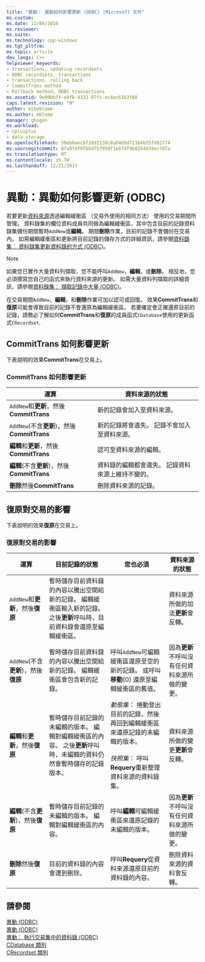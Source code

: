 ```yaml
---
title: "異動： 異動如何影響更新 (ODBC) |Microsoft 文件"
ms.custom: 
ms.date: 11/04/2016
ms.reviewer: 
ms.suite: 
ms.technology: cpp-windows
ms.tgt_pltfrm: 
ms.topic: article
dev_langs: C++
helpviewer_keywords:
- transactions, updating recordsets
- ODBC recordsets, transactions
- transactions, rolling back
- CommitTrans method
- Rollback method, ODBC transactions
ms.assetid: 9e00bbf4-e9fb-4332-87fc-ec8ac61b3f68
caps.latest.revision: "9"
author: mikeblome
ms.author: mblome
manager: ghogen
ms.workload:
- cplusplus
- data-storage
ms.openlocfilehash: 59eb8aecbf2dd2138c8a0469d71364b55fd82774
ms.sourcegitcommit: 8fa8fdf0fbb4f57950f1e8f4f9b81b4d39ec7d7a
ms.translationtype: MT
ms.contentlocale: zh-TW
ms.lasthandoff: 12/21/2017
---
```

# <a name="transaction-how-transactions-affect-updates-odbc"></a>異動：異動如何影響更新 (ODBC)
若要更新[資料來源](../../data/odbc/data-source-odbc.md)透過編輯緩衝區 （交易外使用的相同方法） 使用的交易期間所管理。 資料錄集的欄位資料成員共同做為編輯緩衝區，其中包含目前的記錄資料錄集備份期間暫時`AddNew`或**編輯**。 期間**刪除**作業，目前的記錄不會備份在交易內。 如需編輯緩衝區和更新將目前記錄的儲存方式的詳細資訊，請參閱[資料錄集： 資料錄集更新資料錄的方式 (ODBC)](../../data/odbc/recordset-how-recordsets-update-records-odbc.md)。  
  
> [!NOTE]
>  如果您已實作大量資料列擷取，您不能呼叫`AddNew`，**編輯**，或**刪除**。 相反地，您必須撰寫您自己的函式來執行資料來源的更新。 如需大量資料列擷取的詳細資訊，請參閱[資料錄集： 擷取記錄中大量 (ODBC)](../../data/odbc/recordset-fetching-records-in-bulk-odbc.md)。  
  
 在交易期間`AddNew`，**編輯**，和**刪除**作業可加以認可或回復。 效果**CommitTrans**和**復原**可能會導致目前的記錄不會還原為編輯緩衝區。 若要確定會正確還原目前的記錄，請務必了解如何**CommitTrans**和**復原**的成員函式`CDatabase`使用的更新函式`CRecordset`.  
  
##  <a name="_core_how_committrans_affects_updates"></a>CommitTrans 如何影響更新  
 下表說明的效果**CommitTrans**在交易上。  
  
### <a name="how-committrans-affects-updates"></a>CommitTrans 如何影響更新  
  
|運算|資料來源的狀態|  
|---------------|---------------------------|  
|`AddNew`和**更新**，然後**CommitTrans**|新的記錄會加入至資料來源。|  
|`AddNew`(不含**更新**)，然後**CommitTrans**|新的記錄將會遺失。 記錄不會加入至資料來源。|  
|**編輯**和**更新**，然後**CommitTrans**|認可至資料來源的編輯。|  
|**編輯**(不含**更新**)，然後**CommitTrans**|資料錄的編輯都會遺失。 記錄資料來源上維持不變的。|  
|**刪除**然後**CommitTrans**|刪除資料來源的記錄。|  
  
##  <a name="_core_how_rollback_affects_updates"></a>復原對交易的影響  
 下表說明的效果**復原**在交易上。  
  
### <a name="how-rollback-affects-transactions"></a>復原對交易的影響  
  
|運算|目前記錄的狀態|您也必須|資料來源的狀態|  
|---------------|------------------------------|-------------------|---------------------------|  
|`AddNew`和**更新**，然後**復原**|暫時儲存目前資料錄的內容以騰出空間給新的記錄。 編輯緩衝區輸入新的記錄。 之後**更新**呼叫時，目前資料錄會還原至編輯緩衝區。||資料來源所做的加法**更新**會反轉。|  
|`AddNew`(不含**更新**)，然後**復原**|暫時儲存目前資料錄的內容以騰出空間給新的記錄。 編輯緩衝區會包含新的記錄。|呼叫`AddNew`可編輯緩衝區還原至空的新的記錄。 或呼叫**移動**(0) 還原至編輯緩衝區的舊值。|因為**更新**不呼叫沒有任何資料來源所做的變更。|  
|**編輯**和**更新**，然後**復原**|暫時儲存目前記錄的未編輯的版本。 編輯對編輯緩衝區的內容。 之後**更新**呼叫時，未編輯的資料仍然會暫時儲存的記錄版本。|*動態集*： 捲動登出目前的記錄，然後再回到編輯緩衝區來還原記錄的未編輯的版本。<br /><br /> *快照集*： 呼叫**Requery**重新整理資料來源的資料錄集。|資料來源所做的變更**更新**會反轉。|  
|**編輯**(不含**更新**)，然後**復原**|暫時儲存目前記錄的未編輯的版本。 編輯對編輯緩衝區的內容。|呼叫**編輯**可編輯緩衝區來還原記錄的未編輯的版本。|因為**更新**不呼叫沒有任何資料來源所做的變更。|  
|**刪除**然後**復原**|目前的資料錄的內容會遭到刪除。|呼叫**Requery**從資料來源還原目前的資料錄的內容。|刪除資料來源的資料會反轉。|  
  
## <a name="see-also"></a>請參閱  
 [異動 (ODBC)](../../data/odbc/transaction-odbc.md)   
 [異動 (ODBC)](../../data/odbc/transaction-odbc.md)   
 [異動： 執行交易集中的資料錄 (ODBC)](../../data/odbc/transaction-performing-a-transaction-in-a-recordset-odbc.md)   
 [CDatabase 類別](../../mfc/reference/cdatabase-class.md)   
 [CRecordset 類別](../../mfc/reference/crecordset-class.md)